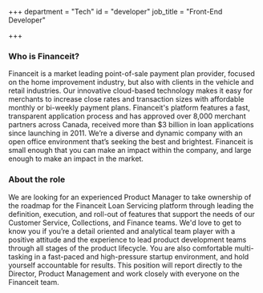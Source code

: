 +++
department = "Tech"
id = "developer"
job_title = "Front-End Developer"

+++
### Who is Financeit? 

Financeit is a market leading point-of-sale payment plan provider, focused on the home improvement industry, but also with clients in the vehicle and retail industries. Our innovative cloud-based technology makes it easy for merchants to increase close rates and transaction sizes with affordable monthly or bi-weekly payment plans. Financeit's platform features a fast, transparent application process and has approved over 8,000 merchant partners across Canada, received more than $3 billion in loan applications since launching in 2011. We’re a diverse and dynamic company with an open office environment that’s seeking the best and brightest. Financeit is small enough that you can make an impact within the company, and large enough to make an impact in the market.

### About the role

We are looking for an experienced Product Manager to take ownership of the roadmap for the Financeit Loan Servicing platform through leading the definition, execution, and roll-out of features that support the needs of our Customer Service, Collections, and Finance teams. We'd love to get to know you if you’re a detail oriented and analytical team player with a positive attitude and the experience to lead product development teams through all stages of the product lifecycle. You are also comfortable multi-tasking in a fast-paced and high-pressure startup environment, and hold yourself accountable for results. This position will report directly to the Director, Product Management and work closely with everyone on the Financeit team.